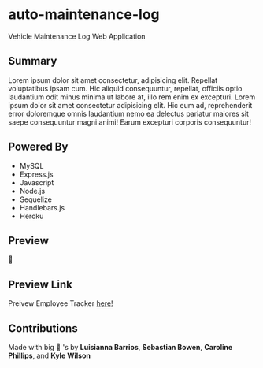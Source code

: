 # auto-maintenance-log
Vehicle Maintenance Log Web Application

## Summary 
Lorem ipsum dolor sit amet consectetur, adipisicing elit. Repellat voluptatibus ipsam cum. Hic aliquid consequuntur, repellat, officiis optio laudantium odit minus minima ut labore at, illo rem enim ex excepturi. Lorem ipsum dolor sit amet consectetur adipisicing elit. Hic eum ad, reprehenderit error doloremque omnis laudantium nemo ea delectus pariatur maiores sit saepe consequuntur magni animi! Earum excepturi corporis consequuntur!

## Powered By
- MySQL 
- Express.js
- Javascript
- Node.js
- Sequelize
- Handlebars.js
- Heroku

## Preview
🥸

## Preview Link
Preivew Employee Tracker [here!](https://drive.google.com/file/d/1d6brxIc2are2IPAbBvEEdUHncvjwA4P-/view)

## Contributions 
Made with big 🧠 's by **Luisianna Barrios**, **Sebastian Bowen**, **Caroline Phillips**, and **Kyle Wilson**
